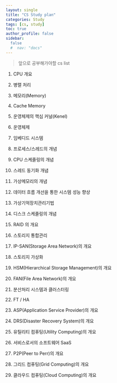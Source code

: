 ```yaml
---
layout: single
title: "CS Study plan"
categories: Study
tags: [cs, study]
toc: true
author_profile: false
sidebar:
  false
  #  nav: "docs"
---
```


> 앞으로 공부해가야할 cs list

1. CPU 개요

2. 병렬 처리

3. 메모리(Memory)

4. Cache Memory

5. 운영체제의 핵심 커널(Kenel)

6. 운영체제

7. 임베디드 시스템

8. 프로세스/스레드의 개념

9. CPU 스케줄링의 개념

10. 스레드 동기화 개념

11. 가상메모리의 개념

12. 데이터 흐름 개선을 통한 시스템 성능 향상

13. 가상기억장치관리기법

14. 디스크 스케줄링의 개념

15. RAID 의 개요

16. 스토리지 통합관리

17. IP-SAN(Storage Area Network)의 개요

18. 스토리지 가상화

19. HSM(Hierarchical Storage Management)의 개요

20. FAN(File Area Network)의 개요

21. 분산처리 시스템과 클러스터링

22. FT / HA

23. ASP(Application Service Provider)의 개요

24. DRS(Disaster Recovery System)의 개요

25. 유틸리티 컴퓨팅(Utility Computing)의 개요

26. 서비스로서의 소프트웨어 SaaS

27. P2P(Peer to Perr)의 개요

28. 그리드 컴퓨팅(Grid Computing)의 개요

29. 클라우드 컴퓨팅(Cloud Computing)의 개요
